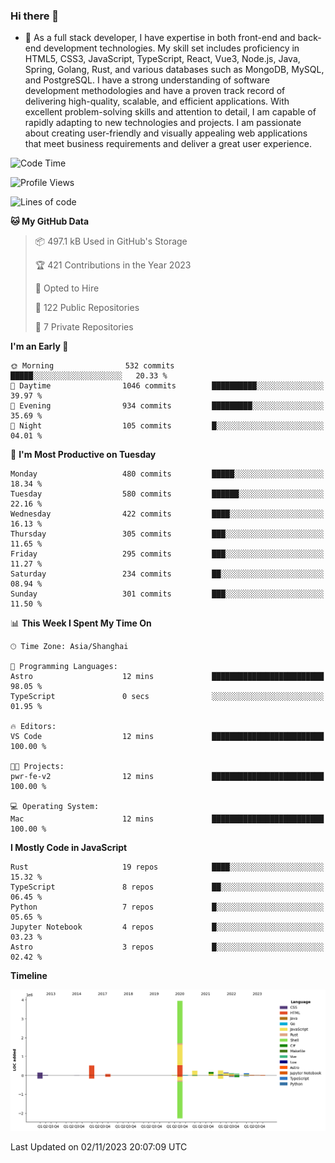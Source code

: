 ### Hi there 👋

- 🌱 As a full stack developer, I have expertise in both front-end and back-end development technologies. My skill set includes proficiency in HTML5, CSS3, JavaScript, TypeScript, React, Vue3, Node.js, Java, Spring, Golang, Rust, and various databases such as MongoDB, MySQL, and PostgreSQL. I have a strong understanding of software development methodologies and have a proven track record of delivering high-quality, scalable, and efficient applications. With excellent problem-solving skills and attention to detail, I am capable of rapidly adapting to new technologies and projects. I am passionate about creating user-friendly and visually appealing web applications that meet business requirements and deliver a great user experience.

<!--START_SECTION:waka-->
![Code Time](http://img.shields.io/badge/Code%20Time-1%2C156%20hrs%2058%20mins-blue)

![Profile Views](http://img.shields.io/badge/Profile%20Views-0-blue)

![Lines of code](https://img.shields.io/badge/From%20Hello%20World%20I%27ve%20Written-6.0%20million%20lines%20of%20code-blue)

**🐱 My GitHub Data** 

> 📦 497.1 kB Used in GitHub's Storage 
 > 
> 🏆 421 Contributions in the Year 2023
 > 
> 💼 Opted to Hire
 > 
> 📜 122 Public Repositories 
 > 
> 🔑 7 Private Repositories 
 > 
**I'm an Early 🐤** 

```text
🌞 Morning                532 commits         █████░░░░░░░░░░░░░░░░░░░░   20.33 % 
🌆 Daytime                1046 commits        ██████████░░░░░░░░░░░░░░░   39.97 % 
🌃 Evening                934 commits         █████████░░░░░░░░░░░░░░░░   35.69 % 
🌙 Night                  105 commits         █░░░░░░░░░░░░░░░░░░░░░░░░   04.01 % 
```
📅 **I'm Most Productive on Tuesday** 

```text
Monday                   480 commits         █████░░░░░░░░░░░░░░░░░░░░   18.34 % 
Tuesday                  580 commits         ██████░░░░░░░░░░░░░░░░░░░   22.16 % 
Wednesday                422 commits         ████░░░░░░░░░░░░░░░░░░░░░   16.13 % 
Thursday                 305 commits         ███░░░░░░░░░░░░░░░░░░░░░░   11.65 % 
Friday                   295 commits         ███░░░░░░░░░░░░░░░░░░░░░░   11.27 % 
Saturday                 234 commits         ██░░░░░░░░░░░░░░░░░░░░░░░   08.94 % 
Sunday                   301 commits         ███░░░░░░░░░░░░░░░░░░░░░░   11.50 % 
```


📊 **This Week I Spent My Time On** 

```text
🕑︎ Time Zone: Asia/Shanghai

💬 Programming Languages: 
Astro                    12 mins             █████████████████████████   98.05 % 
TypeScript               0 secs              ░░░░░░░░░░░░░░░░░░░░░░░░░   01.95 % 

🔥 Editors: 
VS Code                  12 mins             █████████████████████████   100.00 % 

🐱‍💻 Projects: 
pwr-fe-v2                12 mins             █████████████████████████   100.00 % 

💻 Operating System: 
Mac                      12 mins             █████████████████████████   100.00 % 
```

**I Mostly Code in JavaScript** 

```text
Rust                     19 repos            ████░░░░░░░░░░░░░░░░░░░░░   15.32 % 
TypeScript               8 repos             ██░░░░░░░░░░░░░░░░░░░░░░░   06.45 % 
Python                   7 repos             █░░░░░░░░░░░░░░░░░░░░░░░░   05.65 % 
Jupyter Notebook         4 repos             █░░░░░░░░░░░░░░░░░░░░░░░░   03.23 % 
Astro                    3 repos             █░░░░░░░░░░░░░░░░░░░░░░░░   02.42 % 
```



**Timeline**

![Lines of Code chart](https://raw.githubusercontent.com/elton/elton/main/assets/bar_graph.png)


 Last Updated on 02/11/2023 20:07:09 UTC
<!--END_SECTION:waka-->

<!--
**elton/elton** is a ✨ _special_ ✨ repository because its `README.md` (this file) appears on your GitHub profile.

Here are some ideas to get you started:

- 🔭 I’m currently working on ...
- 🌱 I’m currently learning ...
- 👯 I’m looking to collaborate on ...
- 🤔 I’m looking for help with ...
- 💬 Ask me about ...
- 📫 How to reach me: ...
- 😄 Pronouns: ...
- ⚡ Fun fact: ...
-->
